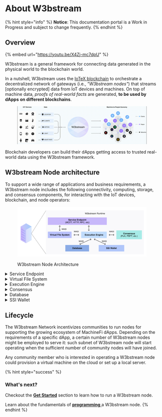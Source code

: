 # About W3bstream

{% hint style="info" %}
**Notice**: This documentation portal is a Work in Progress and subject to change frequently.
{% endhint %}

## Overview

{% embed url="https://youtu.be/X4Zj-mc7dpU" %}

W3bstream is a general framework for connecting data generated in the physical world to the blockchain world.&#x20;

In a nutshell, W3bstream uses the [IoTeX blockchain](https://docs.iotex.io) to orchestrate a decentralized network of gateways (i.e., _"W3bstream nodes"_) that streams \[optionally encrypted] data from IoT devices and machines. On top of machine data, _proofs of real-world facts_ are generated, **to be used by dApps** **on different blockchains**.&#x20;

<figure><img src=".gitbook/assets/w3bstream-animation.gif" alt=""><figcaption></figcaption></figure>

Blockchain developers can build their dApps getting access to trusted real-world data using the W3bstream framework.

## W3bstream Node architecture

To support a wide range of applications and business requirements, a W3bstream node includes the following connectivity, computing, storage, and consensus components, for interacting with the IoT devices, blockchain, and node operators:

<figure><img src=".gitbook/assets/image (1) (4) (1).png" alt=""><figcaption><p>W3bstream Node Architecture</p></figcaption></figure>

<details>

<summary>Service Endpoint</summary>

The service endpoint implements a number of communication protocols (e.g., MQTT, HTTP, RPC, etc.) to communicate with smart devices, blockchain, and node operators.

</details>

<details>

<summary>Virtual File System</summary>

The virtual file system is used to store a business program (i.e., WebAssembly modules that implement the business logic of a specific MachineFi application) as well as intermediate computation results**.**

</details>

<details>

<summary>Execution Engine</summary>

The W3bstream execution engine runs the pre-defined business logic that process incoming data from smart devices, blockchain events, and more. The execution engine is based on a WebAssembly VM and the WASI interface, and it can run multiple WASM modules in parallel.

</details>

<details>

<summary>Consensus</summary>

The consensus module implements a number of consensus algorithms (e.g., Proof of Authority -PoA, Practical Byzantine Fault Tolerance – PBFT, etc…) for realizing a decentralized W3bStream network.

</details>

<details>

<summary>Database</summary>

The database component represents an abstract storage interface and its goal is to serve as the long term storage of the raw/encrypted data received from smart devices. Different storage implementations can be plugged in: from a simple local relational database, to a decentralized storage solution like IPFS. Data retention policies can also be configured for this module, depending on the application needs.

</details>

<details>

<summary>SSI Wallet</summary>

The SSI wallet implements decentralized identifiers and verifiable credentials-related functionalities for managing identities in a W3bstream node.

</details>

## Lifecycle

The W3bstream Network incentivizes communities to run nodes for supporting the growing ecosystem of MachineFi dApps. Depending on the requirements of a specific dApp, a certain number of W3bstream nodes might be employed to serve it: such subnet of W3bstream node will start operating when the sufficient number of community nodes will have joined.

Any community member who is interested in operating a W3bstream node could provision a virtual machine on the cloud or set up a local server.



{% hint style="success" %}
### What's next?

Checkout the [**Get Started**](sending-data-to-w3bstream/introduction.md) section to learn how to run a W3bstream node.

Learn about the fundamentals of [**programming** ](get-started/basic-concepts/)a W3bstream node.
{% endhint %}
